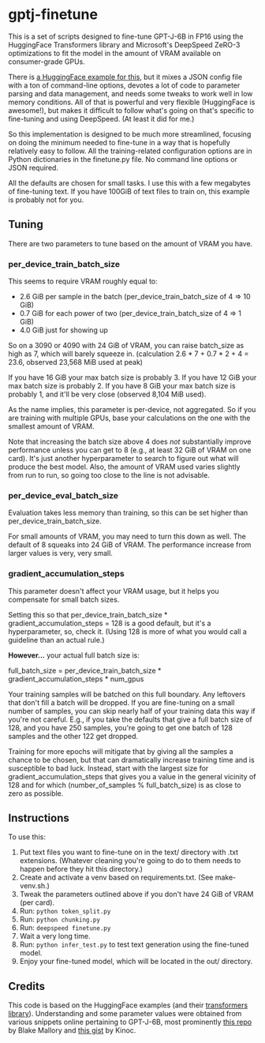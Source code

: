 # gptj-finetune

This is a set of scripts designed to fine-tune GPT-J-6B in FP16 using the
HuggingFace Transformers library and Microsoft's DeepSpeed ZeRO-3
optimizations to fit the model in the amount of VRAM available on
consumer-grade GPUs.

There is
[a HuggingFace example for this](https://github.com/huggingface/transformers/blob/main/examples/pytorch/language-modeling/run_clm.py),
but it mixes a JSON config file with a ton of command-line options, devotes
a lot of code to parameter parsing and data management, and needs some tweaks
to work well in low memory conditions.  All of that is powerful and very
flexible (HuggingFace is awesome!), but makes it difficult to follow what's
going on that's specific to fine-tuning and using DeepSpeed. (At least it
did for me.)

So this implementation is designed to be much more streamlined, focusing on
doing the minimum needed to fine-tune in a way that is hopefully relatively
easy to follow.  All the training-related configuration options are in
Python dictionaries in the finetune.py file. No command line options or JSON
required.

All the defaults are chosen for small tasks.  I use this with a few
megabytes of fine-tuning text.  If you have 100GiB of text files to
train on, this example is probably not for you.

## Tuning

There are two parameters to tune based on the amount of VRAM you have.

### per\_device\_train\_batch\_size

This seems to require VRAM roughly equal to:

* 2.6 GiB per sample in the batch (per\_device\_train\_batch\_size of 4 => 10 GiB)
* 0.7 GiB for each power of two (per\_device\_train\_batch\_size of 4 => 1 GiB)
* 4.0 GiB just for showing up

So on a 3090 or 4090 with 24 GiB of VRAM, you can raise batch\_size as high
as 7, which will barely squeeze in. (calculation 2.6 * 7 + 0.7 * 2 + 4 = 23.6,
observed 23,568 MiB used at peak)

If you have 16 GiB your max batch size is probably 3.  If you have 12 GiB
your max batch size is probably 2.  If you have 8 GiB your max batch size
is probably 1, and it'll be very close (observed 8,104 MiB used).

As the name implies, this parameter is per-device, not aggregated. So if you
are training with multiple GPUs, base your calculations on the one with the
smallest amount of VRAM.

Note that increasing the batch size above 4 does *not* substantially improve
performance unless you can get to 8 (e.g., at least 32 GiB of VRAM on one card).
It's just another hyperparameter to search to figure out what will produce the
best model.  Also, the amount of VRAM used varies slightly from run to run,
so going too close to the line is not advisable.

### per\_device\_eval\_batch\_size

Evaluation takes less memory than training, so this can be set higher than
per\_device\_train\_batch\_size.

For small amounts of VRAM, you may need to turn this down as well.  The default
of 8 squeaks into 24 GiB of VRAM.  The performance increase from larger values
is very, very small.

### gradient\_accumulation\_steps

This parameter doesn't affect your VRAM usage, but it helps you compensate for
small batch sizes.

Setting this so that
per\_device\_train\_batch\_size * gradient\_accumulation\_steps = 128
is a good default, but it's a hyperparameter, so, check it.  (Using 128 is
more of what you would call a guideline than an actual rule.)

**However...** your actual full batch size is:

full\_batch\_size = per\_device\_train\_batch\_size * gradient\_accumulation\_steps * num\_gpus

Your training samples will be batched on this full boundary.  Any leftovers
that don't fill a batch will be dropped.  If you are fine-tuning on a small
number of samples, you can skip nearly half of your training data this
way if you're not careful.  E.g., if you take the defaults that give a full
batch size of 128, and you have 250 samples, you're going to get one batch of
128 samples and the other 122 get dropped.

Training for more epochs will mitigate that by giving all the samples a chance
to be chosen, but that can dramatically increase training time and is
susceptible to bad luck.  Instead, start with the largest size for
gradient_accumulation_steps that gives you a value in the general
vicinity of 128 and for which (number_of_samples % full_batch_size) is as
close to zero as possible.

## Instructions

To use this:

1. Put text files you want to fine-tune on in the text/ directory with .txt extensions. (Whatever cleaning you're going to do to them needs to happen before they hit this directory.)
2. Create and activate a venv based on requirements.txt. (See make-venv.sh.)
3. Tweak the parameters outlined above if you don't have 24 GiB of VRAM (per card).
4. Run: `python token_split.py`
5. Run: `python chunking.py`
6. Run: `deepspeed finetune.py`
7. Wait a very long time.
8. Run: `python infer_test.py` to test text generation using the fine-tuned model.
9. Enjoy your fine-tuned model, which will be located in the out/ directory.

## Credits

This code is based on the HuggingFace examples (and their
[transformers library](https://huggingface.co/docs/transformers/index)).
Understanding and some parameter values were obtained from various snippets
online pertaining to GPT-J-6B, most prominently
[this repo](https://github.com/mallorbc/Finetune_GPTNEO_GPTJ6B/tree/main/finetuning_repo)
by Blake Mallory and
[this gist](https://gist.github.com/kinoc/dca36b12b5e956688a9b92a87ba7c52c#gistcomment-4398821)
by Kinoc.
